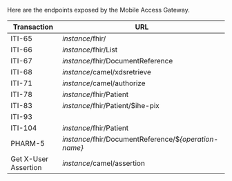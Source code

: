 Here are the endpoints exposed by the Mobile Access Gateway.

| Transaction          | URL                                                   |
| -------------------- | ----------------------------------------------------- |
| ITI-65               | _instance_/fhir/                                      |
| ITI-66               | _instance_/fhir/List                                  |
| ITI-67               | _instance_/fhir/DocumentReference                     |
| ITI-68               | _instance_/camel/xdsretrieve                          |
| ITI-71               | _instance_/camel/authorize                            |
| ITI-78               | _instance_/fhir/Patient                               |
| ITI-83               | _instance_/fhir/Patient/$ihe-pix                      |
| ITI-93               |                                                       |
| ITI-104              | _instance_/fhir/Patient                               |
| PHARM-5              | _instance_/fhir/DocumentReference/$_{operation-name}_ |
| Get X-User Assertion | _instance_/camel/assertion                            |
